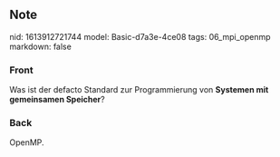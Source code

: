## Note
nid: 1613912721744
model: Basic-d7a3e-4ce08
tags: 06_mpi_openmp
markdown: false

### Front
Was ist der defacto Standard zur Programmierung von <b>Systemen mit gemeinsamen Speicher</b>?

### Back
OpenMP.
